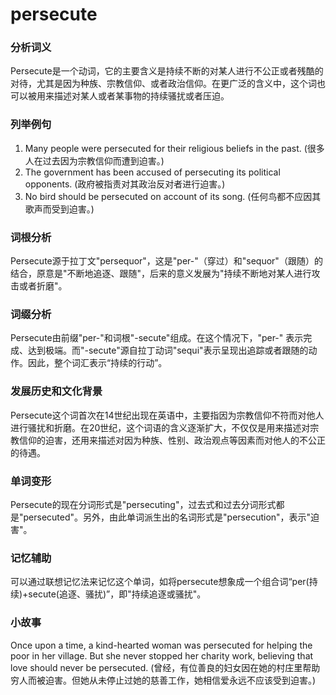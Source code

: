 # persecute

### 分析词义

  

Persecute是一个动词，它的主要含义是持续不断的对某人进行不公正或者残酷的对待，尤其是因为种族、宗教信仰、或者政治信仰。在更广泛的含义中，这个词也可以被用来描述对某人或者某事物的持续骚扰或者压迫。

  

### 列举例句

  

1.  Many people were persecuted for their religious beliefs in the past. (很多人在过去因为宗教信仰而遭到迫害。)
2.  The government has been accused of persecuting its political opponents. (政府被指责对其政治反对者进行迫害。)
3.  No bird should be persecuted on account of its song. (任何鸟都不应因其歌声而受到迫害。)

  

### 词根分析

  

Persecute源于拉丁文"persequor"，这是"per-"（穿过）和"sequor"（跟随）的结合，原意是"不断地追逐、跟随"，后来的意义发展为"持续不断地对某人进行攻击或者折磨"。

  

### 词缀分析

  

Persecute由前缀"per-"和词根"-secute"组成。在这个情况下，"per-" 表示完成、达到极端。而"-secute"源自拉丁动词"sequi"表示呈现出追踪或者跟随的动作。因此，整个词汇表示“持续的行动”。

  

### 发展历史和文化背景

  

Persecute这个词首次在14世纪出现在英语中，主要指因为宗教信仰不符而对他人进行骚扰和折磨。在20世纪，这个词语的含义逐渐扩大，不仅仅是用来描述对宗教信仰的迫害，还用来描述对因为种族、性别、政治观点等因素而对他人的不公正的待遇。

  

### 单词变形

  

Persecute的现在分词形式是"persecuting"，过去式和过去分词形式都是"persecuted"。另外，由此单词派生出的名词形式是"persecution"，表示"迫害"。

  

### 记忆辅助

  

可以通过联想记忆法来记忆这个单词，如将persecute想象成一个组合词“per(持续)+secute(追逐、骚扰)”，即"持续追逐或骚扰"。

  

### 小故事

  

Once upon a time, a kind-hearted woman was persecuted for helping the poor in her village. But she never stopped her charity work, believing that love should never be persecuted. (曾经，有位善良的妇女因在她的村庄里帮助穷人而被迫害。但她从未停止过她的慈善工作，她相信爱永远不应该受到迫害。)
